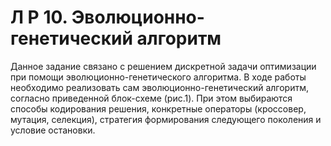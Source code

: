# Л Р 10. Эволюционно-генетический алгоритм
Данное задание связано с решением дискретной задачи оптимизации при помощи 
эволюционно-генетического алгоритма.
В ходе работы необходимо реализовать сам эволюционно-генетический алгоритм, 
согласно приведенной блок-схеме (рис.1). При этом выбираются способы кодирования 
решения, конкретные операторы (кроссовер, мутация, селекция), стратегия формирования 
следующего поколения и условие остановки.